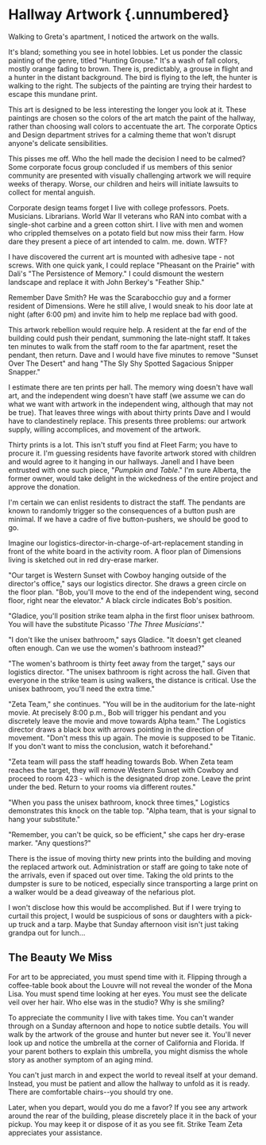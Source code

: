 # Hallway Artwork {.unnumbered}

Walking to Greta's apartment, I noticed the artwork on the walls.

It's bland; something you see in hotel lobbies. Let us ponder the classic painting of the genre, titled "Hunting Grouse." It's a wash of fall colors, mostly orange fading to brown. There is, predictably, a grouse in flight and a hunter in the distant background. The bird is flying to the left, the hunter is walking to the right. The subjects of the painting are trying their hardest to escape this mundane print.

This art is designed to be less interesting the longer you look at it. These paintings are chosen so the colors of the art match the paint of the hallway, rather than choosing wall colors to accentuate the art. The corporate Optics and Design department strives for a calming theme that won't disrupt anyone's delicate sensibilities.

This pisses me off. Who the hell made the decision I need to be calmed? Some corporate focus group concluded if us members of this senior community are presented with visually challenging artwork we will require weeks of therapy. Worse, our children and heirs will initiate lawsuits to collect for mental anguish.

Corporate design teams forget I live with college professors. Poets. Musicians. Librarians. World War II veterans who RAN into combat with a single-shot carbine and a green cotton shirt. I live with men and women who crippled themselves on a potato field but now miss their farm. How dare they present a piece of art intended to calm. me. down. WTF?

I have discovered the current art is mounted with adhesive tape - not screws. With one quick yank, I could replace "Pheasant on the Prairie" with Dali's "The Persistence of Memory." I could dismount the western landscape and replace it with John Berkey's "Feather Ship."

Remember Dave Smith? He was the Scarabocchio guy and a former resident of Dimensions. Were he still alive, I would sneak to his door late at night (after 6:00 pm) and invite him to help me replace bad with good.

This artwork rebellion would require help. A resident at the far end of the building could push their pendant, summoning the late-night staff. It takes ten minutes to walk from the staff room to the far apartment, reset the pendant, then return. Dave and I would have five minutes to remove "Sunset Over The Desert" and hang "The Sly Shy Spotted Sagacious Snipper Snapper."

I estimate there are ten prints per hall. The memory wing doesn't have wall art, and the independent wing doesn't have staff (we assume we can do what we want with artwork in the independent wing, although that may not be true). That leaves three wings with about thirty prints Dave and I would have to clandestinely replace. This presents three problems: our artwork supply, willing accomplices, and movement of the artwork.

Thirty prints is a lot. This isn't stuff you find at Fleet Farm; you have to procure it. I'm guessing residents have favorite artwork stored with children and would agree to it hanging in our hallways. Janell and I have been entrusted with one such piece, "*Pumpkin and Table*." I'm sure Alberta, the former owner, would take delight in the wickedness of the entire project and approve the donation.

I'm certain we can enlist residents to distract the staff. The pendants are known to randomly trigger so the consequences of a button push are minimal. If we have a cadre of five button-pushers, we should be good to go.

Imagine our logistics-director-in-charge-of-art-replacement standing in front of the white board in the activity room. A floor plan of Dimensions living is sketched out in red dry-erase marker.

"Our target is Western Sunset with Cowboy hanging outside of the director's office," says our logistics director. She draws a green circle on the floor plan. "Bob, you'll move to the end of the independent wing, second floor, right near the elevator." A black circle indicates Bob's position.

"Gladice, you'll position strike team alpha in the first floor unisex bathroom. You will have the substitute Picasso '*The Three Musicians*'."

"I don't like the unisex bathroom," says Gladice. "It doesn't get cleaned often enough. Can we use the women's bathroom instead?"

"The women's bathroom is thirty feet away from the target," says our logistics director. "The unisex bathroom is right across the hall. Given that everyone in the strike team is using walkers, the distance is critical. Use the unisex bathroom, you'll need the extra time."

"Zeta Team," she continues. "You will be in the auditorium for the late-night movie. At precisely 8:00 p.m., Bob will trigger his pendant and you discretely leave the movie and move towards Alpha team." The Logistics director draws a black box with arrows pointing in the direction of movement. "Don't mess this up again. The movie is supposed to be Titanic. If you don't want to miss the conclusion, watch it beforehand."

"Zeta team will pass the staff heading towards Bob. When Zeta team reaches the target, they will remove Western Sunset with Cowboy and proceed to room 423 - which is the designated drop zone. Leave the print under the bed. Return to your rooms via different routes."

"When you pass the unisex bathroom, knock three times," Logistics demonstrates this knock on the table top. "Alpha team, that is your signal to hang your substitute."

"Remember, you can't be quick, so be efficient," she caps her dry-erase marker. "Any questions?"

There is the issue of moving thirty new prints into the building and moving the replaced artwork out. Administration or staff are going to take note of the arrivals, even if spaced out over time. Taking the old prints to the dumpster is sure to be noticed, especially since transporting a large print on a walker would be a dead giveaway of the nefarious plot.

I won't disclose how this would be accomplished. But if I were trying to curtail this project, I would be suspicious of sons or daughters with a pick-up truck and a tarp. Maybe that Sunday afternoon visit isn't just taking grandpa out for lunch...

## The Beauty We Miss

For art to be appreciated, you must spend time with it. Flipping through a coffee-table book about the Louvre will not reveal the wonder of the Mona Lisa. You must spend time looking at her eyes. You must see the delicate veil over her hair. Who else was in the studio? Why is she smiling?

To appreciate the community I live with takes time. You can't wander through on a Sunday afternoon and hope to notice subtle details. You will walk by the artwork of the grouse and hunter but never see it. You'll never look up and notice the umbrella at the corner of California and Florida. If your parent bothers to explain this umbrella, you might dismiss the whole story as another symptom of an aging mind.

You can't just march in and expect the world to reveal itself at your demand. Instead, you must be patient and allow the hallway to unfold as it is ready. There are comfortable chairs--you should try one.

Later, when you depart, would you do me a favor? If you see any artwork around the rear of the building, please discretely place it in the back of your pickup. You may keep it or dispose of it as you see fit. Strike Team Zeta appreciates your assistance.
